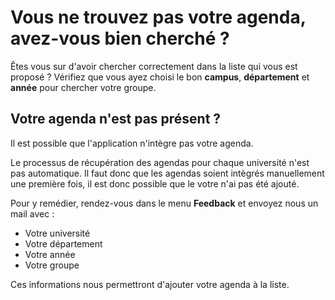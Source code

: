# Vous ne trouvez pas votre agenda, avez-vous bien cherché ?

Êtes vous sur d'avoir chercher correctement dans la liste qui vous est proposé ?
Vérifiez que vous ayez choisi le bon **campus**, **département** et **année** pour chercher votre groupe.

## Votre agenda n'est pas présent ?

Il est possible que l'application n'intègre pas votre agenda.

Le processus de récupération des agendas pour chaque université n'est pas automatique.
Il faut donc que les agendas soient intègrés manuellement une première fois, il est donc possible que le votre n'ai pas été ajouté.

Pour y remédier, rendez-vous dans le menu **Feedback** et envoyez nous un mail avec :

- Votre université
- Votre département
- Votre année
- Votre groupe

Ces informations nous permettront d'ajouter votre agenda à la liste.
